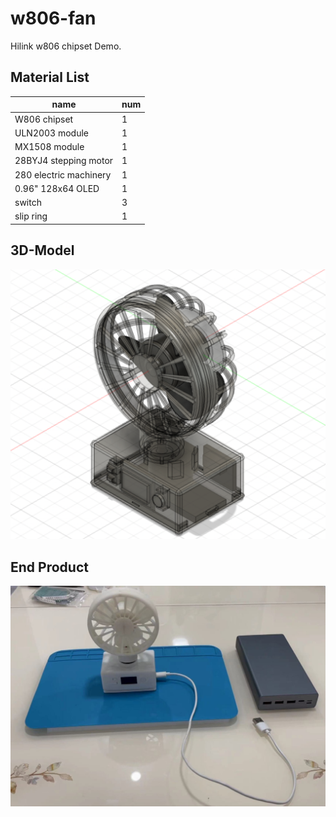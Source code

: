 # w806-fan

Hilink w806 chipset Demo.

## Material List
|name|num|
|----|----|
|W806 chipset|1|
|ULN2003 module|1|
|MX1508 module|1|
|28BYJ4 stepping motor|1|
|280 electric machinery|1|
|0.96" 128x64 OLED|1|
|switch|3|
|slip ring|1|

## 3D-Model
![fan-model](fan-model.png)

## End Product
![end-product](end-product.jpeg)
